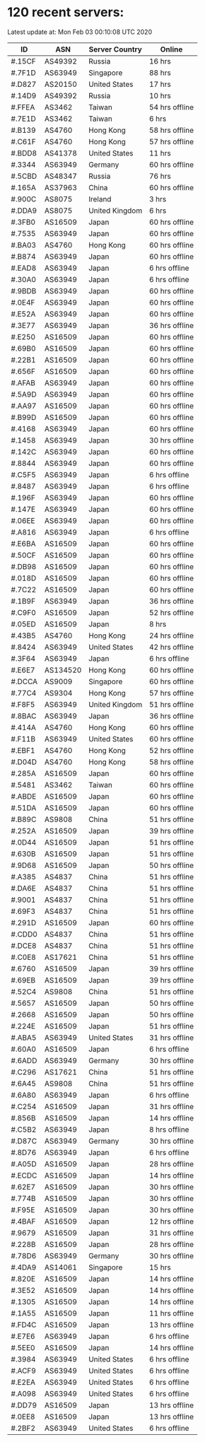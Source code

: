 # 120 recent servers:

Latest update at: Mon Feb 03 00:10:08 UTC 2020

| ID | ASN | Server Country | Online |
| -- | --- | -------------- | ------ |
| #.15CF | AS49392 | Russia | 16 hrs |
| #.7F1D | AS63949 | Singapore | 88 hrs |
| #.D827 | AS20150 | United States | 17 hrs |
| #.14D9 | AS49392 | Russia | 10 hrs |
| #.FFEA | AS3462 | Taiwan | 54 hrs offline |
| #.7E1D | AS3462 | Taiwan | 6 hrs |
| #.B139 | AS4760 | Hong Kong | 58 hrs offline |
| #.C61F | AS4760 | Hong Kong | 57 hrs offline |
| #.BDD8 | AS41378 | United States | 11 hrs |
| #.3344 | AS63949 | Germany | 60 hrs offline |
| #.5CBD | AS48347 | Russia | 76 hrs |
| #.165A | AS37963 | China | 60 hrs offline |
| #.900C | AS8075 | Ireland | 3 hrs |
| #.DDA9 | AS8075 | United Kingdom | 6 hrs |
| #.3FB0 | AS16509 | Japan | 60 hrs offline |
| #.7535 | AS63949 | Japan | 60 hrs offline |
| #.BA03 | AS4760 | Hong Kong | 60 hrs offline |
| #.B874 | AS63949 | Japan | 60 hrs offline |
| #.EAD8 | AS63949 | Japan | 6 hrs offline |
| #.30A0 | AS63949 | Japan | 6 hrs offline |
| #.9BDB | AS63949 | Japan | 60 hrs offline |
| #.0E4F | AS63949 | Japan | 60 hrs offline |
| #.E52A | AS63949 | Japan | 60 hrs offline |
| #.3E77 | AS63949 | Japan | 36 hrs offline |
| #.E250 | AS16509 | Japan | 60 hrs offline |
| #.69B0 | AS16509 | Japan | 60 hrs offline |
| #.22B1 | AS16509 | Japan | 60 hrs offline |
| #.656F | AS16509 | Japan | 60 hrs offline |
| #.AFAB | AS63949 | Japan | 60 hrs offline |
| #.5A9D | AS63949 | Japan | 60 hrs offline |
| #.AA97 | AS16509 | Japan | 60 hrs offline |
| #.B99D | AS16509 | Japan | 60 hrs offline |
| #.4168 | AS63949 | Japan | 60 hrs offline |
| #.1458 | AS63949 | Japan | 30 hrs offline |
| #.142C | AS63949 | Japan | 60 hrs offline |
| #.8844 | AS63949 | Japan | 60 hrs offline |
| #.C5F5 | AS63949 | Japan | 6 hrs offline |
| #.8487 | AS63949 | Japan | 6 hrs offline |
| #.196F | AS63949 | Japan | 60 hrs offline |
| #.147E | AS63949 | Japan | 60 hrs offline |
| #.06EE | AS63949 | Japan | 60 hrs offline |
| #.A816 | AS63949 | Japan | 6 hrs offline |
| #.E6BA | AS16509 | Japan | 60 hrs offline |
| #.50CF | AS16509 | Japan | 60 hrs offline |
| #.DB98 | AS16509 | Japan | 60 hrs offline |
| #.018D | AS16509 | Japan | 60 hrs offline |
| #.7C22 | AS16509 | Japan | 60 hrs offline |
| #.1B9F | AS63949 | Japan | 36 hrs offline |
| #.C9F0 | AS16509 | Japan | 52 hrs offline |
| #.05ED | AS16509 | Japan | 8 hrs |
| #.43B5 | AS4760 | Hong Kong | 24 hrs offline |
| #.8424 | AS63949 | United States | 42 hrs offline |
| #.3F64 | AS63949 | Japan | 6 hrs offline |
| #.E6E7 | AS134520 | Hong Kong | 60 hrs offline |
| #.DCCA | AS9009 | Singapore | 60 hrs offline |
| #.77C4 | AS9304 | Hong Kong | 57 hrs offline |
| #.F8F5 | AS63949 | United Kingdom | 51 hrs offline |
| #.8BAC | AS63949 | Japan | 36 hrs offline |
| #.414A | AS4760 | Hong Kong | 60 hrs offline |
| #.F11B | AS63949 | United States | 60 hrs offline |
| #.EBF1 | AS4760 | Hong Kong | 52 hrs offline |
| #.D04D | AS4760 | Hong Kong | 58 hrs offline |
| #.285A | AS16509 | Japan | 60 hrs offline |
| #.5481 | AS3462 | Taiwan | 60 hrs offline |
| #.ABDE | AS16509 | Japan | 60 hrs offline |
| #.51DA | AS16509 | Japan | 60 hrs offline |
| #.B89C | AS9808 | China | 51 hrs offline |
| #.252A | AS16509 | Japan | 39 hrs offline |
| #.0D44 | AS16509 | Japan | 51 hrs offline |
| #.630B | AS16509 | Japan | 51 hrs offline |
| #.9D68 | AS16509 | Japan | 50 hrs offline |
| #.A385 | AS4837 | China | 51 hrs offline |
| #.DA6E | AS4837 | China | 51 hrs offline |
| #.9001 | AS4837 | China | 51 hrs offline |
| #.69F3 | AS4837 | China | 51 hrs offline |
| #.291D | AS16509 | Japan | 60 hrs offline |
| #.CDD0 | AS4837 | China | 51 hrs offline |
| #.DCE8 | AS4837 | China | 51 hrs offline |
| #.C0E8 | AS17621 | China | 51 hrs offline |
| #.6760 | AS16509 | Japan | 39 hrs offline |
| #.69EB | AS16509 | Japan | 39 hrs offline |
| #.52C4 | AS9808 | China | 51 hrs offline |
| #.5657 | AS16509 | Japan | 50 hrs offline |
| #.2668 | AS16509 | Japan | 50 hrs offline |
| #.224E | AS16509 | Japan | 51 hrs offline |
| #.ABA5 | AS63949 | United States | 31 hrs offline |
| #.60A0 | AS16509 | Japan | 6 hrs offline |
| #.6ADD | AS63949 | Germany | 30 hrs offline |
| #.C296 | AS17621 | China | 51 hrs offline |
| #.6A45 | AS9808 | China | 51 hrs offline |
| #.6A80 | AS63949 | Japan | 6 hrs offline |
| #.C254 | AS16509 | Japan | 31 hrs offline |
| #.856B | AS16509 | Japan | 14 hrs offline |
| #.C5B2 | AS63949 | Japan | 8 hrs offline |
| #.D87C | AS63949 | Germany | 30 hrs offline |
| #.8D76 | AS63949 | Japan | 6 hrs offline |
| #.A05D | AS16509 | Japan | 28 hrs offline |
| #.ECDC | AS16509 | Japan | 14 hrs offline |
| #.62E7 | AS16509 | Japan | 30 hrs offline |
| #.774B | AS16509 | Japan | 30 hrs offline |
| #.F95E | AS16509 | Japan | 30 hrs offline |
| #.4BAF | AS16509 | Japan | 12 hrs offline |
| #.9679 | AS16509 | Japan | 31 hrs offline |
| #.228B | AS16509 | Japan | 28 hrs offline |
| #.78D6 | AS63949 | Germany | 30 hrs offline |
| #.4DA9 | AS14061 | Singapore | 15 hrs |
| #.820E | AS16509 | Japan | 14 hrs offline |
| #.3E52 | AS16509 | Japan | 14 hrs offline |
| #.1305 | AS16509 | Japan | 14 hrs offline |
| #.1A55 | AS16509 | Japan | 11 hrs offline |
| #.FD4C | AS16509 | Japan | 13 hrs offline |
| #.E7E6 | AS63949 | Japan | 6 hrs offline |
| #.5EE0 | AS16509 | Japan | 14 hrs offline |
| #.3984 | AS63949 | United States | 6 hrs offline |
| #.ACF9 | AS63949 | United States | 6 hrs offline |
| #.E2EA | AS63949 | United States | 6 hrs offline |
| #.A098 | AS63949 | United States | 6 hrs offline |
| #.DD79 | AS16509 | Japan | 13 hrs offline |
| #.0EE8 | AS16509 | Japan | 13 hrs offline |
| #.2BF2 | AS63949 | United States | 6 hrs offline |

